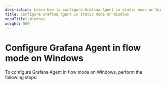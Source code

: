 ```yaml
---
description: Learn how to configure Grafana Agent in static mode on Windows
title: Configure Grafana Agent in static mode on Windows
menuTitle: Windows
weight: 500
---
```


# Configure Grafana Agent in flow mode on Windows

To configure Grafana Agent in flow mode on Windows, perform the following steps:
